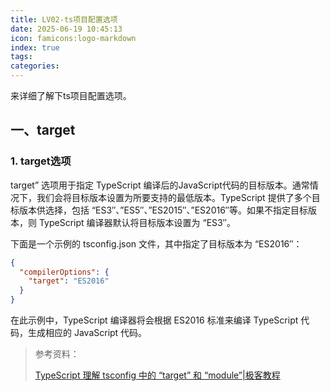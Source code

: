 ```yaml
---
title: LV02-ts项目配置选项
date: 2025-06-19 10:45:13
icon: famicons:logo-markdown
index: true
tags:
categories:
---
```


来详细了解下ts项目配置选项。

<!-- more -->

## 一、target

### 1. target选项

target” 选项用于指定 TypeScript 编译后的JavaScript代码的目标版本。通常情况下，我们会将目标版本设置为所要支持的最低版本。TypeScript 提供了多个目标版本供选择，包括 “ES3″、”ES5″、”ES2015″、”ES2016″等。如果不指定目标版本，则 TypeScript 编译器默认将目标版本设置为 “ES3″。

下面是一个示例的 tsconfig.json 文件，其中指定了目标版本为 “ES2016″：

```json
{
  "compilerOptions": {
    "target": "ES2016"
  }
}
```

在此示例中，TypeScript 编译器将会根据 ES2016 标准来编译 TypeScript 代码，生成相应的 JavaScript 代码。









> 参考资料：
>
> [TypeScript 理解 tsconfig 中的 “target” 和 “module”|极客教程](https://geek-docs.com/typescript/typescript-questions/921_typescript_understanding_target_and_module_in_tsconfig.html)
